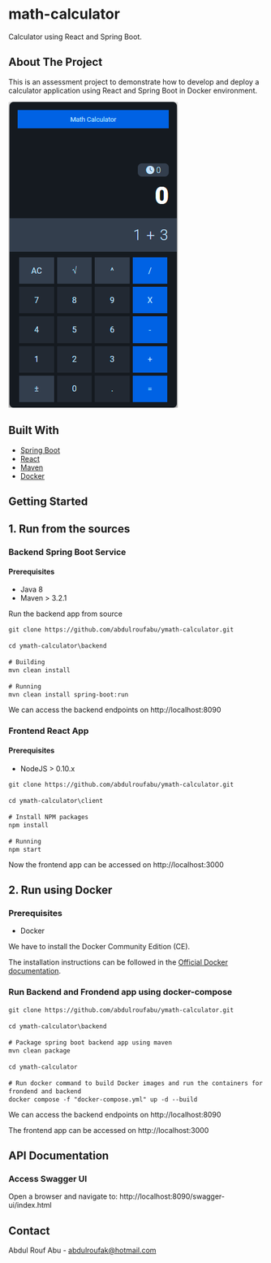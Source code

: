 # math-calculator
Calculator using React and Spring Boot.

<!-- ABOUT THE PROJECT -->
## About The Project
This is an assessment project to demonstrate how to develop and deploy a calculator application using React and Spring Boot in Docker environment.

![product-screenshot!](/images/product-screenshot.png)

## Built With
* [Spring Boot](https://spring.io/projects/spring-boot)
* [React](https://reactjs.org/)
* [Maven](https://maven.apache.org/)
* [Docker](https://www.docker.com/)

<!-- GETTING STARTED -->
## Getting Started

## 1. Run from the sources

### Backend Spring Boot Service

#### Prerequisites
* Java 8
* Maven > 3.2.1

Run the backend app from source

```
git clone https://github.com/abdulroufabu/ymath-calculator.git

cd ymath-calculator\backend

# Building
mvn clean install

# Running
mvn clean install spring-boot:run
```
We can access the backend endpoints on http://localhost:8090

### Frontend React App

#### Prerequisites
* NodeJS > 0.10.x

```
git clone https://github.com/abdulroufabu/ymath-calculator.git

cd ymath-calculator\client

# Install NPM packages
npm install

# Running
npm start
```
Now the frontend app can be accessed on http://localhost:3000

## 2. Run using Docker

### Prerequisites
* Docker

We have to install the Docker Community Edition (CE).

The installation instructions can be followed in the [Official Docker documentation](https://docs.docker.com/get-docker/).

### Run Backend and Frondend app using docker-compose 
```
git clone https://github.com/abdulroufabu/ymath-calculator.git

cd ymath-calculator\backend

# Package spring boot backend app using maven
mvn clean package

cd ymath-calculator

# Run docker command to build Docker images and run the containers for frondend and backend
docker compose -f "docker-compose.yml" up -d --build

```
We can access the backend endpoints on http://localhost:8090

The frontend app can be accessed on http://localhost:3000

## API Documentation

### Access Swagger UI

Open a browser and navigate to: http://localhost:8090/swagger-ui/index.html

<!-- CONTACT -->
## Contact

Abdul Rouf Abu - abdulroufak@hotmail.com